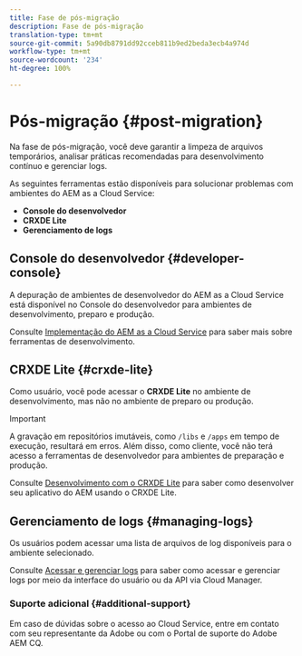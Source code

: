 ```yaml
---
title: Fase de pós-migração
description: Fase de pós-migração
translation-type: tm+mt
source-git-commit: 5a90db8791dd92cceb811b9ed2beda3ecb4a974d
workflow-type: tm+mt
source-wordcount: '234'
ht-degree: 100%

---
```



# Pós-migração {#post-migration}

Na fase de pós-migração, você deve garantir a limpeza de arquivos temporários, analisar práticas recomendadas para desenvolvimento contínuo e gerenciar logs.

As seguintes ferramentas estão disponíveis para solucionar problemas com ambientes do AEM as a Cloud Service:

* **Console do desenvolvedor**
* **CRXDE Lite**
* **Gerenciamento de logs**


## Console do desenvolvedor {#developer-console}

A depuração de ambientes de desenvolvedor do AEM as a Cloud Service está disponível no Console do desenvolvedor para ambientes de desenvolvimento, preparo e produção.

Consulte [Implementação do AEM as a Cloud Service](https://docs.adobe.com/content/help/pt-BR/experience-manager-cloud-service/implementing/developing/development-guidelines.translate.html#aem-as-a-cloud-service-development-tools
) para saber mais sobre ferramentas de desenvolvimento.

## CRXDE Lite {#crxde-lite}

Como usuário, você pode acessar o **CRXDE Lite** no ambiente de desenvolvimento, mas não no ambiente de preparo ou produção.

>[!IMPORTANT]
>A gravação em repositórios imutáveis, como `/libs` e `/apps` em tempo de execução, resultará em erros. Além disso, como cliente, você não terá acesso a ferramentas de desenvolvedor para ambientes de preparação e produção.

Consulte [Desenvolvimento com o CRXDE Lite](https://docs.adobe.com/help/pt-BR/experience-manager-65/developing/devtools/developing-with-crxde-lite.translate.html) para saber como desenvolver seu aplicativo do AEM usando o CRXDE Lite.

## Gerenciamento de logs {#managing-logs}

Os usuários podem acessar uma lista de arquivos de log disponíveis para o ambiente selecionado.

Consulte [Acessar e gerenciar logs](https://docs.adobe.com/content/help/pt-BR/experience-manager-cloud-service/implementing/using-cloud-manager/manage-logs.translate.html) para saber como acessar e gerenciar logs por meio da interface do usuário ou da API via Cloud Manager.

### Suporte adicional {#additional-support}

Em caso de dúvidas sobre o acesso ao Cloud Service, entre em contato com seu representante da Adobe ou com o Portal de suporte do Adobe AEM CQ.
